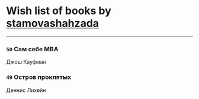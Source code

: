 # Wish list of books by [stamovashahzada](http://vk.com/id310646815)
---

### `50` Сам себе MBA
Джош Кауфман

### `49` Остров проклятых
Деннис Лихейн

